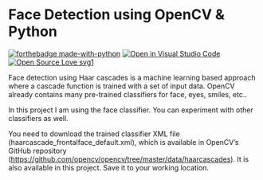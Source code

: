 # Face Detection using OpenCV & Python

[![forthebadge made-with-python](http://ForTheBadge.com/images/badges/made-with-python.svg)](https://www.python.org/)
[![Open in Visual Studio Code](https://open.vscode.dev/badges/open-in-vscode.svg)](https://open.vscode.dev/organization/repository)
[![Open Source Love svg1](https://badges.frapsoft.com/os/v1/open-source.svg?v=103)](https://github.com/ellerbrock/open-source-badges/)


Face detection using Haar cascades is a machine learning based approach where a cascade function is trained with a set of input data. 
OpenCV already contains many pre-trained classifiers for face, eyes, smiles, etc.. 

In this project I am using the face classifier. You can experiment with other classifiers as well.

You need to download the trained classifier XML file (haarcascade_frontalface_default.xml), which is available in OpenCV’s GitHub repository (https://github.com/opencv/opencv/tree/master/data/haarcascades). It is also available in this project. Save it to your working location.
